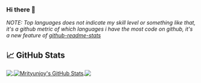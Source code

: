 ### Hi there 👋

<!--
**mjoyshuvo/mjoyshuvo** is a ✨ _special_ ✨ repository because its `README.md` (this file) appears on your GitHub profile.
-->

*NOTE: Top languages does not indicate my skill level or something like that, it's a github metric of which languages i have the most code on github, it's a new feature of [github-readme-stats](https://github.com/anuraghazra/github-readme-stats)*
## &#x1f4c8; GitHub Stats

<a href="https://github.com/mjoyshuvo/mjoyshuvo">
  <img align="center" src="https://github-readme-stats.vercel.app/api/top-langs/?username=mjoyshuvo&hide=php,html, css&title_color=ffffff&text_color=c9cacc&icon_color=2bbc8a&bg_color=1d1f21" />
</a>
<a href="https://github.com/mjoyshuvo/mjoyshuvo">
  <img align="center" src="https://github-readme-stats.vercel.app/api?username=mjoyshuvo&show_icons=true&line_height=27&count_private=true&title_color=ffffff&text_color=c9cacc&icon_color=2bbc8a&bg_color=1d1f21" alt="Mrityunjoy's GitHub Stats" />
</a>

<a href="https://github.com/mjoyshuvo/DjangoWith-Bootstrap">
  <img align="center" src="https://github-readme-stats.vercel.app/api/pin/?username=mjoyshuvo&repo=DjangoWith-Bootstrap&title_color=ffffff&text_color=c9cacc&icon_color=2bbc8a&bg_color=1d1f21" />
</a>

